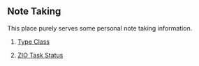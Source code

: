 ## Note Taking

This place purely serves some personal note taking information.

1. [Type Class](type-class.md)

2. [ZIO Task Status](zio-task-status.md)
